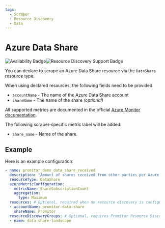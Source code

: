 ```yaml
---
tags:
  - Scraper
  - Resource Discovery
  - Data
---
```


# Azure Data Share

![Availability Badge](https://img.shields.io/badge/Available%20Starting-v2.5-green.svg)![Resource Discovery Support Badge](https://img.shields.io/badge/Support%20for%20Resource%20Discovery-Yes-green.svg)

You can declare to scrape an Azure Data Share resource via the `DataShare` resource
type.

When using declared resources, the following fields need to be provided:

- `accountName` - The name of the Azure Data Share account
- `shareName` - The name of the share *(optional)*

All supported metrics are documented in the official [Azure Monitor documentation](https://docs.microsoft.com/en-us/azure/azure-monitor/essentials/metrics-supported#microsoftdatashareaccounts).

The following scraper-specific metric label will be added:

- `share_name` - Name of the share.

## Example

Here is an example configuration:

```yaml
- name: promitor_demo_data_share_received
  description: "Amount of shares received from other parties per Azure Data Share account"
  resourceType: DataShare
  azureMetricConfiguration:
    metricName: ShareSubscriptionCount
    aggregation:
      type: Maximum
  resources: # Optional, required when no resource discovery is configured
  - accountName: promitor-data-share
    shareName: Promitor
  resourceDiscoveryGroups: # Optional, requires Promitor Resource Discovery agent (https://promitor.io/concepts/how-it-works#using-resource-discovery)
  - name: data-share-landscape
```
